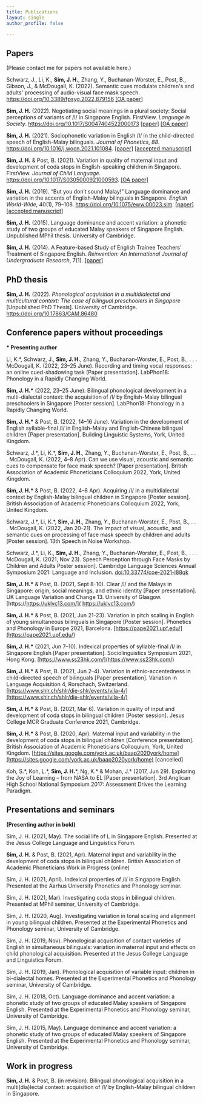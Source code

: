 ```yaml
---
title: Publications
layout: single
author_profile: false

---
```


## Papers

(Please contact me for papers not available here.)

Schwarz, J., Li, K., **Sim, J. H.**, Zhang, Y., Buchanan-Worster, E., Post, B., Gibson, J., & McDougall, K. (2022). Semantic cues modulate children's and adults' processing of audio-visual face mask speech. https://doi.org/10.3389/fpsyg.2022.879156 [[OA paper]](https://doi.org/10.3389/fpsyg.2022.879156)

**Sim, J. H.** (2022). Negotiating social meanings in a plural society: Social perceptions of variants of /l/ in Singapore English. FirstView. _Language in Society_. https://doi.org/10.1017/S0047404522000173 [[paper]](https://doi.org/10.1017/S0047404522000173) [[OA paper]](/assets/documents/langsoc_2022.pdf)

**Sim, J. H.** (2021). Sociophonetic variation in English /l/ in the child-directed speech of English-Malay bilinguals. _Journal of Phonetics_, _88_. https://doi.org/10.1016/j.wocn.2021.101084. [[paper]](https://doi.org/10.1016/j.wocn.2021.101084) [[accepted manuscript]](/assets/documents/jphon_2021.pdf)

**Sim, J. H.** & Post, B. (2021). Variation in quality of maternal input and development of coda stops in English-speaking children in Singapore. FirstView. _Journal of Child Language_. https://doi.org/10.1017/S0305000921000593. [[OA paper]](/assets/documents/jcl_2021.pdf)

**Sim, J. H.** (2019). “But you don’t sound Malay!” Language dominance and variation in the accents of English-Malay bilinguals in Singapore. _English World-Wide_, 40(1), 79–108. https://doi.org/10.1075/eww.00023.sim. [[paper]](https://www.jbe-platform.com/content/journals/10.1075/eww.00023.sim) [[accepted manuscript]](https://www.researchgate.net/publication/330792385_But_you_don't_sound_Malay_Language_dominance_and_variation_in_the_accents_of_English-Malay_bilinguals_in_Singapore)

**Sim, J. H.** (2015). Language dominance and accent variation: a phonetic study of two
groups of educated Malay speakers of Singapore English. Unpublished MPhil thesis. University of Cambridge.

**Sim, J. H.** (2014). A Feature-based Study of English Trainee Teachers' Treatment of Singapore English. _Reinvention: An International Journal of Undergraduate Research_, 7(1). [[paper]](http://www.warwick.ac.uk/reinventionjournal/archive/volume7issue1/hong)

## PhD thesis

**Sim, J. H.** (2022). _Phonological acquisition in a multidialectal and multicultural context: The case of bilingual preschoolers in Singapore_ [Unpublished PhD Thesis]. University of Cambridge. https://doi.org/10.17863/CAM.86480

## Conference papers without proceedings

**\* Presenting author**

Li, K.\*, Schwarz, J., **Sim, J. H.**, Zhang, Y., Buchanan-Worster, E., Post, B., . . . McDougall, K. (2022, 23–25 June). Recording and timing vocal responses: an online cued-shadowing task [Paper presentation]. LabPhon18: Phonology in a Rapidly Changing World.

**Sim, J. H.\*** (2022, 23–25 June). Bilingual phonological development in a multi-dialectal context: the acquisition of /l/ by English-Malay bilingual preschoolers in Singapore [Poster session]. LabPhon18: Phonology in a Rapidly Changing World.

**Sim, J. H.\*** & Post, B. (2022, 14–16 June). Variation in the development of English syllable-final /l/ in English-Malay and English-Chinese bilingual children [Paper presentation]. Building Linguistic Systems, York, United Kingdom.

Schwarz, J.\*, Li, K.\*, **Sim, J. H.**, Zhang, Y., Buchanan-Worster, E., Post, B., . . . McDougall, K. (2022, 4–8 Apr). Can we use visual, acoustic and semantic cues to compensate for face mask speech? [Paper presentation]. British Association of Academic Phoneticians Colloquium 2022, York, United Kingdom.

**Sim, J. H.\*** & Post, B. (2022, 4–8 Apr). Acquiring /l/ in a multidialectal context by English-Malay bilingual children in Singapore [Poster session]. British Association of Academic Phoneticians Colloquium 2022, York, United Kingdom.

Schwarz, J.\*, Li, K.\*, **Sim, J. H.**, Zhang, Y., Buchanan-Worster, E., Post, B., . . . McDougall, K. (2022, Jan 20-21). The impact of visual, acoustic, and semantic cues on processing of face mask speech by children and adults [Poster session]. 13th Speech in Noise Workshop.

Schwarz, J.\*, Li, K., **Sim, J. H.**, Zhang, Y., Buchanan-Worster, E., Post, B., . . . McDougall, K. (2021, Nov 23). Speech Perception through Face Masks by Children and Adults Poster session]. Cambridge Language Sciences Annual Symposium 2021: Language and Inclusion. [doi:10.33774/coe-2021-l88qk](https://www.cambridge.org/engage/coe/article-details/61814b93ad7f7c616f522eaa)

**Sim, J. H.\*** & Post, B. (2021, Sept 8-10). Clear /l/ and the Malays in Singapore: origin, social meanings, and ethnic identity [Paper presentation]. UK Language Variation and Change 13. University of Glasgow. [https://https://uklvc13.com/](
  https://uklvc13.com/)

**Sim, J. H.\*** & Post, B. (2021, Jun 21-23). Variation in pitch scaling in English of young simultaneous bilinguals in Singapore [Poster session]. Phonetics and Phonology in Europe 2021, Barcelona. [https://pape2021.upf.edu/](https://pape2021.upf.edu/)

**Sim, J. H.\*** (2021, Jun 7–10). Indexical properties of syllable-final /l/ in Singapore English [Paper presentation]. Sociolinguistics Symposium 2021, Hong Kong. [https://www.ss23hk.com/](https://www.ss23hk.com/)

**Sim, J. H.\*** & Post, B. (2021, Jun 2–4). Variation in ethnic-accentedness in child-directed speech of bilinguals [Paper presentation]. Variation in Language Acquisition 4, Rorschach, Switzerland. [https://www.shlr.ch/shlr/die-shlr/events/vila-4/](https://www.shlr.ch/shlr/die-shlr/events/vila-4/)

**Sim, J. H.\*** & Post, B. (2021, Mar 6). Variation in quality of input and development of coda stops in bilingual children [Poster session]. Jesus College MCR Graduate Conference 2021, Cambridge.

**Sim, J. H.\*** & Post, B. (2020, Apr). Maternal input and variability in the development of coda stops in bilingual children [Conference presentation]. British Association of Academic Phoneticians Colloquium, York, United Kingdom. [https://sites.google.com/york.ac.uk/baap2020york/home](https://sites.google.com/york.ac.uk/baap2020york/home) [cancelled]

Koh, S.\*, Koh, L.\*, **Sim, J. H.**\*, Ng, K.\* & Mohan, J.\* (2017, Jun 29). Exploring the Joy of Learning – from NASA to EL [Paper presentation]. 3rd Anglican High School National Symposium 2017: Assessment Drives the Learning Paradigm.

## Presentations and seminars

**(Presenting author in bold)**

Sim, J. H. (2021, May). The social life of L in Singapore English. Presented at the Jesus College Language and Linguistics Forum.

**Sim, J. H.** & Post, B. (2021, Apr). Maternal input and variability in the development of coda stops in bilingual children. British Association of Academic Phoneticians Work in Progress (online)

Sim, J. H. (2021, April). Indexical properties of /l/ in Singapore English. Presented at the Aarhus University Phonetics and Phonology seminar.

Sim, J. H. (2021, Mar). Investigating coda stops in bilingual children. Presented at MPhil seminar, University of Cambridge.

Sim, J. H. (2020, Aug). Investigating variation in tonal scaling and alignment in young bilingual children. Presented at the Experimental Phonetics and Phonology seminar, University of Cambridge.

Sim, J. H. (2019, Nov). Phonological acquisition of contact varieties of English in simultaneous bilinguals: variation in maternal input and effects on child phonological acquisition. Presented at the Jesus College Language and Linguistics Forum.

Sim, J. H. (2019, Jan). Phonological acquisition of variable input: children in bi-dialectal homes. Presented at the Experimental Phonetics and Phonology seminar, University of Cambridge.

Sim, J. H. (2018, Oct). Language dominance and accent variation: a phonetic study of two groups of educated Malay speakers of Singapore English. Presented at the Experimental Phonetics and Phonology seminar, University of Cambridge.

Sim, J. H. (2015, May). Language dominance and accent variation: a phonetic study of two groups of educated Malay speakers of Singapore English. Presented at the Experimental Phonetics and Phonology seminar, University of Cambridge.

## Work in progress

**Sim, J. H.** & Post, B. (in revision). Bilingual phonological acquisition in a multi(dia)lectal context: acquisition of /l/ by English-Malay bilingual children in Singapore.
